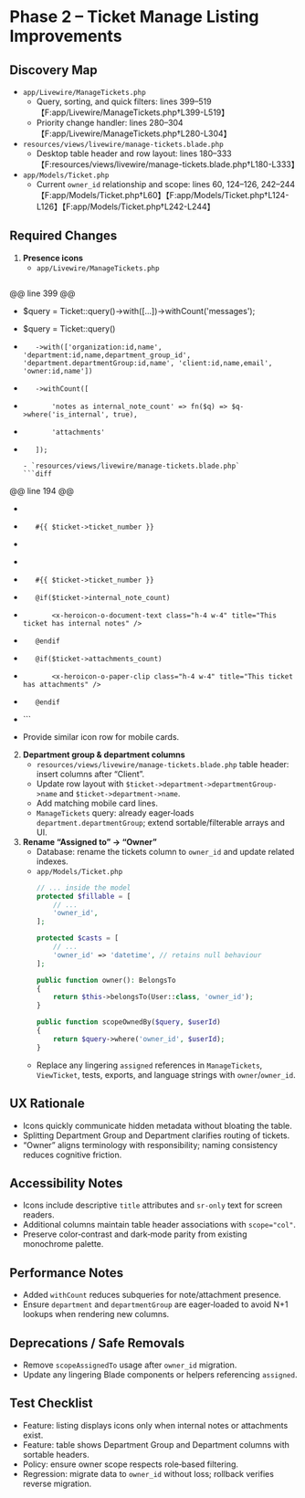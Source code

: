# Phase 2 – Ticket Manage Listing Improvements

## Discovery Map
- `app/Livewire/ManageTickets.php`
  - Query, sorting, and quick filters: lines 399–519【F:app/Livewire/ManageTickets.php†L399-L519】
  - Priority change handler: lines 280–304【F:app/Livewire/ManageTickets.php†L280-L304】
- `resources/views/livewire/manage-tickets.blade.php`
  - Desktop table header and row layout: lines 180–333【F:resources/views/livewire/manage-tickets.blade.php†L180-L333】
- `app/Models/Ticket.php`
  - Current `owner_id` relationship and scope: lines 60, 124–126, 242–244【F:app/Models/Ticket.php†L60】【F:app/Models/Ticket.php†L124-L126】【F:app/Models/Ticket.php†L242-L244】

## Required Changes
1. **Presence icons**
   - `app/Livewire/ManageTickets.php`
     ```diff
@@ line 399 @@
-    $query = Ticket::query()->with([...])->withCount('messages');
+    $query = Ticket::query()
+        ->with(['organization:id,name', 'department:id,name,department_group_id', 'department.departmentGroup:id,name', 'client:id,name,email', 'owner:id,name'])
+        ->withCount([
+            'notes as internal_note_count' => fn($q) => $q->where('is_internal', true),
+            'attachments'
+        ]);
     ```
   - `resources/views/livewire/manage-tickets.blade.php`
     ```diff
@@ line 194 @@
-    <div class="text-xs font-medium text-sky-600 dark:text-sky-400">
-        #{{ $ticket->ticket_number }}
-    </div>
+    <div class="flex items-center gap-1 text-xs font-medium text-sky-600 dark:text-sky-400">
+        #{{ $ticket->ticket_number }}
+        @if($ticket->internal_note_count)
+            <x-heroicon-o-document-text class="h-4 w-4" title="This ticket has internal notes" />
+        @endif
+        @if($ticket->attachments_count)
+            <x-heroicon-o-paper-clip class="h-4 w-4" title="This ticket has attachments" />
+        @endif
+    </div>
     ```
   - Provide similar icon row for mobile cards.
2. **Department group & department columns**
   - `resources/views/livewire/manage-tickets.blade.php` table header: insert columns after “Client”.
   - Update row layout with `$ticket->department->departmentGroup->name` and `$ticket->department->name`.
   - Add matching mobile card lines.
   - `ManageTickets` query: already eager‑loads `department.departmentGroup`; extend sortable/filterable arrays and UI.
3. **Rename “Assigned to” → “Owner”**
   - Database: rename the tickets column to `owner_id` and update related indexes.
   - `app/Models/Ticket.php`
     ```php
     // ... inside the model
     protected $fillable = [
         // ...
         'owner_id',
     ];

     protected $casts = [
         // ...
         'owner_id' => 'datetime', // retains null behaviour
     ];

     public function owner(): BelongsTo
     {
         return $this->belongsTo(User::class, 'owner_id');
     }

     public function scopeOwnedBy($query, $userId)
     {
         return $query->where('owner_id', $userId);
     }
     ```
   - Replace any lingering `assigned` references in `ManageTickets`, `ViewTicket`, tests, exports, and language strings with `owner`/`owner_id`.

## UX Rationale
- Icons quickly communicate hidden metadata without bloating the table.
- Splitting Department Group and Department clarifies routing of tickets.
- “Owner” aligns terminology with responsibility; naming consistency reduces cognitive friction.

## Accessibility Notes
- Icons include descriptive `title` attributes and `sr-only` text for screen readers.
- Additional columns maintain table header associations with `scope="col"`.
- Preserve color‑contrast and dark‑mode parity from existing monochrome palette.

## Performance Notes
- Added `withCount` reduces subqueries for note/attachment presence.
- Ensure `department` and `departmentGroup` are eager‑loaded to avoid N+1 lookups when rendering new columns.

## Deprecations / Safe Removals
- Remove `scopeAssignedTo` usage after `owner_id` migration.
- Update any lingering Blade components or helpers referencing `assigned`.

## Test Checklist
- Feature: listing displays icons only when internal notes or attachments exist.
- Feature: table shows Department Group and Department columns with sortable headers.
- Policy: ensure owner scope respects role‑based filtering.
- Regression: migrate data to `owner_id` without loss; rollback verifies reverse migration.
